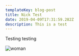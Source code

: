 ```yaml
---
templateKey: blog-post
title: Nick Test
date: 2019-04-09T17:31:59.282Z
description: This is a test
---
```

Testing testing

![](/img/elahe-motamedi-1493233-unsplash.jpg "woman")
